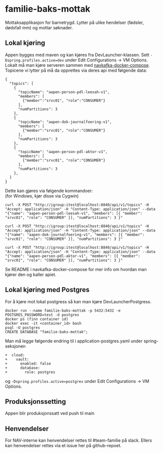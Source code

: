 # familie-baks-mottak
Mottaksapplikasjon for barnetrygd. Lytter på ulike hendelser (fødsler, dødsfall mm) og mottar søknader. 

## Lokal kjøring
Appen bygges med maven og kan kjøres fra DevLauncher-klassen. Sett `-Dspring.profiles.active=dev` under Edit Configurations -> VM Options. Lokalt må man kjøre serveren sammen med [navkafka-docker-compose][1].
Topicene vi lytter på må da opprettes via deres api med følgende data:
```
{
  "topics": [
    {
      "topicName": "aapen-person-pdl-leesah-v1",
      "members": [
        {"member":"srvc01", "role":"CONSUMER"}
      ],
      "numPartitions": 3
    },
    {
      "topicName": "aapen-dok-journalfoering-v1",
      "members": [
        {"member":"srvc01", "role":"CONSUMER"}
      ],
      "numPartitions": 3
    },
    {
      "topicName": "aapen-person-pdl-aktor-v1",
      "members": [
        {"member":"srvc01", "role":"CONSUMER"}
      ],
      "numPartitions": 3
    },
  ]
}
```
Dette kan gjøres via følgende kommandoer:\
(for Windows, kjør disse via Cygwin)
```
curl -X POST "http://igroup:itest@localhost:8840/api/v1/topics" -H "Accept: application/json" -H "Content-Type: application/json" --data "{"name": "aapen-person-pdl-leesah-v1", "members": [{ "member": "srvc01", "role": "CONSUMER" }], "numPartitions": 3 }"

curl -X POST "http://igroup:itest@localhost:8840/api/v1/topics" -H "Accept: application/json" -H "Content-Type: application/json" --data "{"name": "aapen-dok-journalfoering-v1", "members": [{ "member": "srvc01", "role": "CONSUMER" }], "numPartitions": 3 }"

curl -X POST "http://igroup:itest@localhost:8840/api/v1/topics" -H "Accept: application/json" -H "Content-Type: application/json" --data "{"name": "aapen-person-pdl-aktor-v1", "members": [{ "member": "srvc01", "role": "CONSUMER" }], "numPartitions": 3 }"
```

Se README i navkafka-docker-compose for mer info om hvordan man kjører den og kaller apiet.

## Lokal kjøring med Postgres
For å kjøre mot lokal postgress så kan man kjøre DevLauncherPostgress.
```
docker run --name familie-baks-mottak -p 5432:5432 -e POSTGRES_PASSWORD=test -d postgres
docker ps (finn container id)
docker exec -it <container_id> bash
psql -U postgres
CREATE DATABASE "familie-baks-mottak";
```

Man må legge følgende endring til i application-postgres.yaml under spring-seksjonen

```
+  cloud:
+    vault:
+      enabled: false
+      database:
+        role: postgres
```

og `-Dspring.profiles.active=postgres` under Edit Configurations -> VM Options.

## Produksjonssetting
Appen blir produksjonssatt ved push til main

## Henvendelser
For NAV-interne kan henvendelser rettes til #team-familie på slack. Ellers kan henvendelser rettes via et issue her på github-repoet.

[1]: https://github.com/navikt/navkafka-docker-compose
